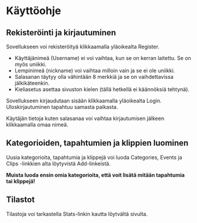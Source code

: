 # Käyttöohje
## Rekisteröinti ja kirjautuminen
Sovellukseen voi rekisteröityä klikkaamalla yläoikealta Register. 
* Käyttäjänimeä (Username) ei voi vaihtaa, kun se on kerran laitettu. Se on myös uniikki. 
* Lempinimeä (nickname) voi vaihtaa milloin vain ja se ei ole uniikki. 
* Salasanan täytyy olla vähintään 8 merkkiä ja se on vaihdettavissa jälkikäteenkin. 
* Kieliasetus asettaa sivuston kielen (tällä hetkellä ei käännöksiä tehtynä).

Sovellukseen kirjaudutaan sisään klikkaamalla yläoikealta Login. Uloskirjautuminen tapahtuu samasta paikasta.

Käytäjän tietoja kuten salasanaa voi vaihtaa kirjautumisen jälkeen klikkaamalla omaa nimeä.

## Kategorioiden, tapahtumien ja klippien luominen
Uusia kategorioita, tapahtumia ja klippejä voi luoda Categories, Events ja Clips -linkkien alta löytyvistä Add-linkeistä.

**Muista luoda ensin omia kategorioita, että voit lisätä mitään tapahtumia tai klippejä!**

## Tilastot
Tilastoja voi tarkastella Stats-linkin kautta löytvältä sivulta.
